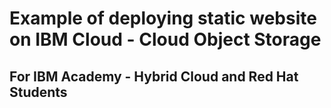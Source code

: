 # Example of deploying static website on IBM Cloud - Cloud Object Storage
## For IBM Academy - Hybrid Cloud and Red Hat Students
